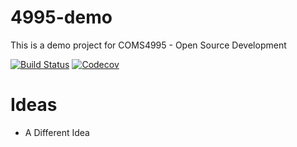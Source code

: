 # 4995-demo
This is a demo project for COMS4995 - Open Source Development

[![Build Status](https://travis-ci.org/ColumbiaOSS/4995-demo.svg?branch=master)](https://travis-ci.org/ColumbiaOSS/4995-demo)
[![Codecov](https://img.shields.io/codecov/c/gh/columbiaoss/4995-demo)](https://codecov.io/gh/columbiaoss/4995-demo)

# Ideas 
- A Different Idea

